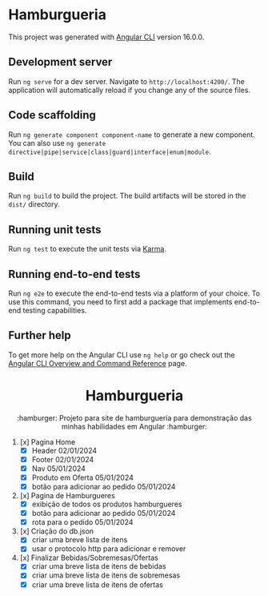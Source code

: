 # Hamburgueria

This project was generated with [Angular CLI](https://github.com/angular/angular-cli) version 16.0.0.

## Development server

Run `ng serve` for a dev server. Navigate to `http://localhost:4200/`. The application will automatically reload if you change any of the source files.
## Code scaffolding

Run `ng generate component component-name` to generate a new component. You can also use `ng generate directive|pipe|service|class|guard|interface|enum|module`.

## Build

Run `ng build` to build the project. The build artifacts will be stored in the `dist/` directory.

## Running unit tests

Run `ng test` to execute the unit tests via [Karma](https://karma-runner.github.io).

## Running end-to-end tests

Run `ng e2e` to execute the end-to-end tests via a platform of your choice. To use this command, you need to first add a package that implements end-to-end testing capabilities.

## Further help

To get more help on the Angular CLI use `ng help` or go check out the [Angular CLI Overview and Command Reference](https://angular.io/cli) page.

<h1 align="center">Hamburgueria</h1>
<p align="center"> :hamburger: Projeto para site de hamburgueria para demonstração das minhas habilidades em Angular :hamburger: </p>

1. [x] Pagina Home 
   * [x] Header 02/01/2024
   * [x] Footer 02/01/2024
   * [x] Nav 05/01/2024
   * [x] Produto em Oferta 05/01/2024
   * [x] botão para adicionar ao pedido 05/01/2024
2. [x] Pagina de Hamburgueres
   * [x] exibição de todos os produtos hamburgueres
   * [x] botão para adicionar ao pedido 05/01/2024
   * [x] rota para o pedido 05/01/2024
3. [x] Criação do db.json
   * [x] criar uma breve lista de itens
   * [x] usar o protocolo http para adicionar e remover
3. [x] Finalizar Bebidas/Sobremesas/Ofertas
   * [x] criar uma breve lista de itens de bebidas
   * [x] criar uma breve lista de itens de sobremesas
   * [x] criar uma breve lista de itens de ofertas
